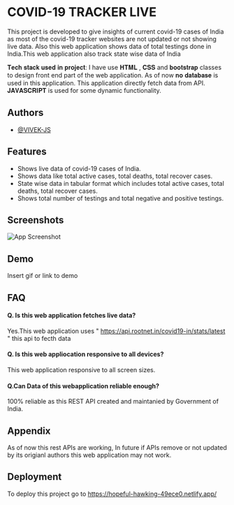 
# COVID-19 TRACKER LIVE

This project is developed to give insights of current covid-19 cases of India as most of the covid-19 tracker websites are not updated or not showing live data. Also this web application shows data of total testings done in India.This web application also track state wise data of India


𝐓𝐞𝐜𝐡 𝐬𝐭𝐚𝐜𝐤 𝐮𝐬𝐞𝐝 𝐢𝐧 𝐩𝐫𝐨𝐣𝐞𝐜𝐭:
   I have use 𝐇𝐓𝐌𝐋 , 𝐂𝐒𝐒 and 𝐛𝐨𝐨𝐭𝐬𝐭𝐫𝐚𝐩 classes to design front end part of the web application. As of now 𝐧𝐨 𝐝𝐚𝐭𝐚𝐛𝐚𝐬𝐞 is used in this application. This application directly fetch data from API. 𝐉𝐀𝐕𝐀𝐒𝐂𝐑𝐈𝐏𝐓 is used for some dynamic functionality.

## Authors

- [@VIVEK-JS](https://github.com/VIVEK-JS)

  
## Features

- Shows live data of covid-19 cases of India.
- Shows data like total active cases, total deaths, total recover cases.
- State wise data in tabular format which includes total active cases, total deaths, total recover cases.
- Shows total number of testings and total negative and positive testings.

  
## Screenshots

![App Screenshot](https://via.placeholder.com/468x300?text=App+Screenshot+Here)

  
## Demo

Insert gif or link to demo

  
## FAQ

#### Q. Is this web application fetches live data?

Yes.This web application uses " https://api.rootnet.in/covid19-in/stats/latest " this api to fecth data

#### Q. Is this web appliocation responsive to all devices?

This web application responsive to all screen sizes.

#### Q.Can Data of this webapplication reliable enough?
100% reliable as this REST API created and maintanied by Government of India.

## Appendix


As of now this rest APIs are working, In future if APIs remove or not updated by its origianl authors this web application may not work.
  
## Deployment

To deploy this project go to 
https://hopeful-hawking-49ece0.netlify.app/




  